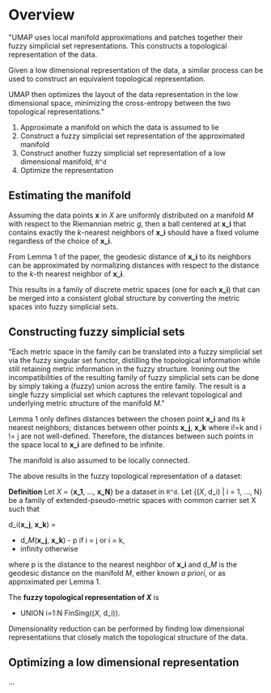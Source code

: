 # Overview
"UMAP uses local manifold approximations and patches together their fuzzy
simplicial set representations. This constructs a topological representation
of the data.

Given a low dimensional representation of the data, a similar process can be
used to construct an equivalent topological representation.

UMAP then optimizes the layout of the data representation in the low dimensional
space, minimizing the cross-entropy between the two topological
representations."

1. Approximate a manifold on which the data is assumed to lie
2. Construct a fuzzy simplicial set representation of the approximated manifold
3. Construct another fuzzy simplicial set representation of a low dimensional
manifold, `R^d`
4. Optimize the representation

## Estimating the manifold
Assuming the data points **x** in *X* are uniformly distributed on a manifold
*M* with respect to the Riemannian metric *g*, then a ball centered at **x_i**
that contains exactly the *k*-nearest neighbors of **x_i** should have a fixed
volume regardless of the choice of **x_i**.

From Lemma 1 of the paper, the geodesic distance of **x_i** to its neighbors
can be approximated by normalizing distances with respect to the distance to the
*k*-th nearest neighbor of **x_i**.

This results in a family of discrete metric spaces (one for each **x_i**) that
can be merged into a consistent global structure by converting the metric spaces
into fuzzy simplicial sets.

## Constructing fuzzy simplicial sets
"Each metric space in the family can be translated into a fuzzy simplicial set
via the fuzzy singular set functor, distilling the topological information
while still retaining metric information in the fuzzy structure. Ironing out
the incompatibilities of the resulting family of fuzzy simplicial sets can be
done by simply taking a (fuzzy) union across the entire family. The result is a
single fuzzy simplicial set which captures the relevant topological and
underlying metric structure of the manifold *M*."

Lemma 1 only defines distances between the chosen point **x_i** and its *k*
nearest neighbors; distances between other points **x_j**, **x_k** where i!=k
and i != j are not well-defined. Therefore, the distances between such points
in the space local to **x_i** are defined to be infinite.

The manifold is also assumed to be locally connected.

The above results in the fuzzy topological representation of a dataset:

**Definition** Let *X* = {**x_1**, ..., **x_N**} be a dataset in `R^d`. Let
{(*X*, d_i) | i = 1, ..., N} be a family of extended-pseudo-metric spaces with
common carrier set X such that

d_i(**x_j**, **x_k**) =
- d_*M*(**x_j**, **x_k**) - p if i = j or i = k,
- infinity otherwise

where p is the distance to the nearest neighbor of **x_i** and d_*M* is the
geodesic distance on the manifold *M*, either known *a priori*, or as
approximated per Lemma 1.

The **fuzzy topological representation of *X*** is

- UNION i=1:N FinSing((*X*, d_i)).

Dimensionality reduction can be performed by finding low dimensional
representations that closely match the topological structure of the data.

## Optimizing a low dimensional representation
...
